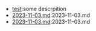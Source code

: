 * [test](README.md):some descrpition
* [2023-11-03.md](./README.md):2023-11-03.md
* [2023-11-03.md](./2023-11-03.md):2023-11-03.md
